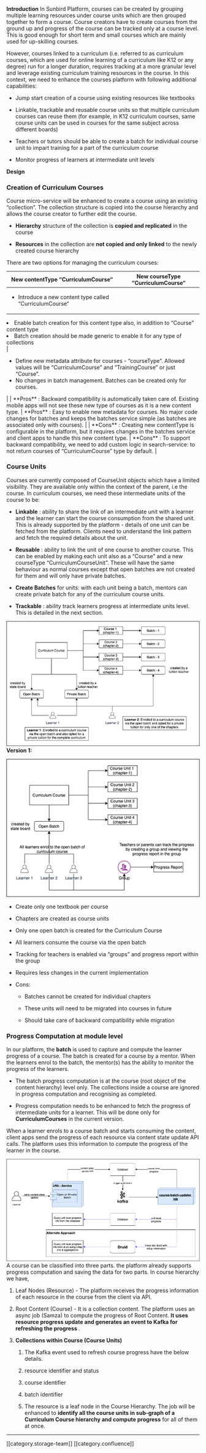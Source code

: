  **Introduction** In Sunbird Platform, courses can be created by grouping multiple learning resources under course units which are then grouped together to form a course. Course creators have to create courses from the ground up and progress of the course can be tracked only at a course level. This is good enough for short term and small courses which are mainly used for up-skilling courses.

However, courses linked to a curriculum (i.e. referred to as curriculum courses, which are used for online learning of a curriculum like K12 or any degree) run for a longer duration, requires tracking at a more granular level and leverage existing curriculum training resources in the course. In this context, we need to enhance the courses platform with following additional capabilities:


* Jump start creation of a course using existing resources like textbooks


* Linkable, trackable and reusable course units so that multiple curriculum courses can reuse them (for example, in K12 curriculum courses, same course units can be used in courses for the same subject across different boards)


* Teachers or tutors should be able to create a batch for individual course unit to impart training for a part of the curriculum course


* Monitor progress of learners at intermediate unit levels



 **Design** 
### Creation of Curriculum Courses
Course micro-service will be enhanced to create a course using an existing “collection”. The collection structure is copied into the course hierarchy and allows the course creator to further edit the course. 


*  **Hierarchy**  structure of the collection is  **copied and replicated**  in the course


*  **Resources**  in the collection are  **not copied and only linked**  to the newly created course hierarchy



There are two options for managing the curriculum courses:



|  **New contentType “CurriculumCourse“**  |  **New courseType “CurriculumCourse“**  | 
|  --- |  --- | 
| <ul><li>Introduce a new content type called “CurriculumCourse“

</li><li>Enable batch creation for this content type also, in addition to “Course” content type

</li><li>Batch creation should be made generic to enable it for any type of collections

</li></ul> | <ul><li>Define new metadata attribute for courses - “courseType”. Allowed values will be “CurriculumCourse” and “TrainingCourse” or just “Course”.

</li><li>No changes in batch management. Batches can be created only for courses.

</li></ul> | 
|  **Pros** : Backward compatibility is automatically taken care of. Existing mobile apps will not see these new type of courses as it is a new content type. |  **Pros** : Easy to enable new metadata for courses. No major code changes for batches and keeps the batches service simple (as batches are associated only with courses). | 
|  **Cons** : Creating new contentType is configurable in the platform, but it requires changes in the batches service and client apps to handle this new content type.  |  **Cons** : To support backward compatibility, we need to add custom logic in search-service: to not return courses of “CurriculumCourse” type by default. | 


### Course Units
Courses are currently composed of CourseUnit objects which have a limited visibility. They are available only within the context of the parent, i.e the course. In curriculum courses, we need these intermediate units of the course to be:


*  **Linkable** : ability to share the link of an intermediate unit with a learner and the learner can start the course consumption from the shared unit. This is already supported by the platform - details of one unit can be fetched from the platform. Clients need to understand the link pattern and fetch the required details about the unit.


*  **Reusable** : ability to link the unit of one course to another course. This can be enabled by making each unit also as a “Course” and a new courseType “CurriculumCourseUnit”. These will have the same behaviour as normal courses except that open batches are not created for them and will only have private batches.


*  **Create Batches**  for units: with each unit being a batch, mentors can create private batch for any of the curriculum course units.


*  **Trackable** : ability track learners progress at intermediate units level. This is detailed in the next section.



![](images/storage/CurriculumCourseUnits.png) **Version 1:** 

![](images/storage/CurriculumCourseUnits_v1.png)


* Create only one textbook per course


* Chapters are created as course units


* Only one open batch is created for the Curriculum Course


* All learners consume the course via the open batch


* Tracking for teachers is enabled via “groups” and progress report within the group


* Requires less changes in the current implementation


* Cons:


    * Batches cannot be created for individual chapters


    * These units will need to be migrated into courses in future


    * Should take care of backward compatibility while migration



    


### Progress Computation at module level
In our platform, the  **batch**  is used to capture and compute the learner progress of a course. The batch is created for a course by a mentor. When the learners enrol to the batch, the mentor(s) has the ability to monitor the progress of the learners.


* The batch progress computation is at the course (root object of the content hierarchy) level only. The collections inside a course are ignored in progress computation and recognising as completed.




* Progress computation needs to be enhanced to fetch the progress of intermediate units for a learner. This will be done only for  **CurriculumCourses**  in the current version.



When a learner enrols to a course batch and starts consuming the content, client apps send the progress of each resource via content state update API calls. The platform uses this information to compute the progress of the learner in the course.

![](images/storage/Progress_Computation.png)A course can be classified into three parts. the platform already supports progress computation and saving the data for two parts. In course hierarchy we have,


1. Leaf Nodes (Resource) - The platform receives the progress information of each resource in the course from the client via API.


1. Root Content (Course) - It is a collection content. The platform uses an async job (Samza) to compute the progress of Root Content.  **It uses resource progress update and generates an event to Kafka for refreshing the progress** .


1.  **Collections within Course (Course Units)** 


    1. The Kafka event used to refresh course progress have the below details.


    1. resource identifier and status


    1. course identifier


    1. batch identifier



    
    1. The resource is a leaf node in the Course Hierarchy. The job will be enhanced to  **identify all the course units in sub-graph of a Curriculum Course hierarchy and compute progress**  for all of them at once.



    





*****

[[category.storage-team]] 
[[category.confluence]] 
